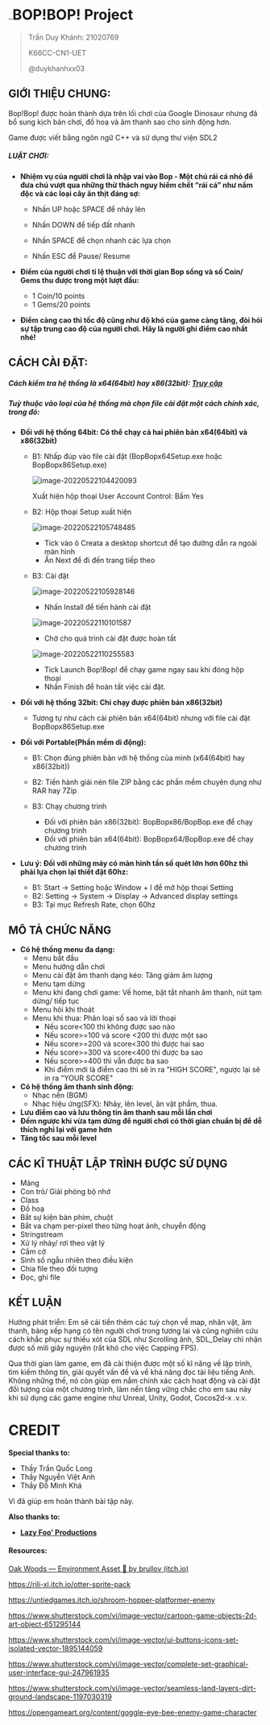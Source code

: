 # <img src="https://user-images.githubusercontent.com/99308937/169700888-0b9be737-f44d-49e4-8567-24cacd0b4570.png" alt="otter" style="zoom:10%;" />BOP!BOP! Project

> Trần Duy Khánh: 21020769
>
> K66CC-CN1-UET
>
> @duykhanhxx03

## **GIỚI THIỆU CHUNG:**

Bop!Bop! được hoàn thành dựa trên lối chơi của Google Dinosaur nhưng đã bổ sung kịch bản chơi, đồ hoạ và âm thanh sao cho sinh động hơn.

Game được viết bằng ngôn ngữ C++ và sử dụng thư viện SDL2

##### LUẬT CHƠI:

- **Nhiệm vụ của người chơi là nhập vai vào Bop - Một chú rái cá nhỏ để đưa chú vượt qua những thử thách nguy hiểm chết “rái cá” như nấm độc và các loại cây ăn thịt đáng sợ:**
  - Nhấn UP hoặc SPACE để nhảy lên
  
  - Nhấn DOWN để tiếp đất nhanh
  
  - Nhấn SPACE để chọn nhanh các lựa chọn
  
  - Nhấn ESC để Pause/ Resume
  
- **Điểm của người chơi tỉ lệ thuận với thời gian Bop sống và số Coin/ Gems thu được trong một lượt đấu:** 
  - 1 Coin/10 points
  - 1 Gems/20 points
- **Điểm càng cao thì tốc độ cũng như độ khó của game càng tăng, đòi hỏi sự tập trung cao độ của người chơi. Hãy là người ghi điểm cao nhất nhé!**

## CÁCH CÀI ĐẶT:

##### Cách kiểm tra hệ thống là x64(64bit) hay x86(32bit): [Truy cập](https://support.microsoft.com/en-us/windows/32-bit-and-64-bit-windows-frequently-asked-questions-c6ca9541-8dce-4d48-0415-94a3faa2e13d)

##### Tuỳ thuộc vào loại của hệ thống mà chọn file cài đặt một cách chính xác, trong đó:

- **Đối với hệ thống 64bit: Có thể chạy cả hai phiên bản x64(64bit) và x86(32bit)**

  - B1: Nhấp đúp vào file cài đặt (BopBopx64Setup.exe hoặc BopBopx86Setup.exe)

    ![image-20220522104420093](https://user-images.githubusercontent.com/99308937/169700614-f789bb88-3f11-45e4-9ca2-6e8af5bbc246.png)

    Xuất hiện hộp thoại User Account Control: Bấm Yes

  - B2: Hộp thoại Setup xuất hiện

    ![image-20220522105748485](https://user-images.githubusercontent.com/99308937/169700671-94b550bc-1ba0-4fef-a034-ea8843f853d6.png)

    - Tick vào ô Creata a desktop shortcut để tạo đường dẫn ra ngoài màn hình
    - Ấn Next để đi đến trang tiếp theo

  - B3: Cài đặt

    ![image-20220522105928146](https://user-images.githubusercontent.com/99308937/169700693-84a19504-f23e-4d2c-bb06-0005e38772d2.png)

    - Nhấn Install để tiến hành cài đặt

    ![image-20220522110101587](https://user-images.githubusercontent.com/99308937/169700772-bc268c4a-94c4-4d5b-ae11-e2faa3e44d2f.png)

    - Chờ cho quá trình cài đặt được hoàn tất

    ![image-20220522110255583](https://user-images.githubusercontent.com/99308937/169700741-bb05fff9-8fdc-4cc7-b998-1ac5523f2711.png)

    - Tick Launch Bop!Bop! để chạy game ngay sau khi đóng hộp thoại
    - Nhấn Finish để hoàn tất việc cài đặt.

- **Đối với hệ thống 32bit: Chỉ chạy được phiên bản x86(32bit)**

  - Tương tự như cách cài phiên bản x64(64bit) nhưng với file cài đặt BopBopx86Setup.exe

- **Đối với Portable(Phần mềm di động):** 

  - B1: Chọn đúng phiên bản với hệ thống của mình (x64(64bit) hay x86(32bit))

  - B2: Tiến hành giải nén file ZIP bằng các phần mềm chuyên dụng như RAR hay 7Zip

  - B3: Chạy chương trình

    - Đối với phiên bản x86(32bit): BopBopx86/BopBop.exe để chạy chương trình
    - Đối với phiên bản x64(64bit): BopBopx64/BopBop.exe để chạy chương trình

- **Lưu ý: Đối với những máy có màn hình tần số quét lớn hơn 60hz thì phải lựa chọn lại thiết đặt 60hz:**

  - B1: Start -> Setting hoặc Window + I để mở hộp thoại Setting
  - B2: Setting -> System -> Display -> Advanced display settings
  - B3: Tại mục Refresh Rate, chọn 60hz


## MÔ TẢ CHỨC NĂNG

- **Có hệ thống menu đa dạng:**
  - Menu bắt đầu
  - Menu hướng dẫn chơi
  - Menu cài đặt âm thanh dạng kéo: Tăng giảm âm lượng
  - Menu tạm dừng
  - Menu khi đang chơi game: Về home, bật tắt nhanh âm thanh, nút tạm dừng/ tiếp tục
  - Menu hỏi khi thoát
  - Menu khi thua: Phân loại số sao và lời thoại
    - Nếu score<100 thì không được sao nào
    - Nếu score>=100 và score <200 thì được một sao
    - Nếu score>=200 và score<300 thì được hai sao
    - Nếu score>=300 và score<400 thì được ba sao
    - Nếu score>=400 thì vẫn được ba sao
    - Khi điểm mới là điểm cao thì sẽ in ra "HIGH SCORE", ngược lại sẽ in ra "YOUR SCORE"
- **Có hệ thống âm thanh sinh động:**
  - Nhạc nền (BGM)
  - Nhạc hiệu ứng(SFX): Nhảy, lên level, ăn vật phẩm, thua.
- **Lưu điểm cao và lưu thông tin âm thanh sau mỗi lần chơi**
- **Đếm ngược khi vừa tạm dừng để người chơi có thời gian chuẩn bị để dễ thích nghi lại với game hơn**
- **Tăng tốc sau mỗi level**

## CÁC KĨ THUẬT LẬP TRÌNH ĐƯỢC SỬ DỤNG ##

- Mảng
- Con trỏ/ Giải phóng bộ nhớ
- Class
- Đồ hoạ
- Bắt sự kiện bàn phím, chuột
- Bắt va chạm per-pixel theo từng hoạt ảnh, chuyển động
- Stringstream
- Xử lý nhảy/ rơi theo vật lý
- Cắm cờ
- Sinh số ngẫu nhiên theo điều kiện
- Chia file theo đối tượng
- Đọc, ghi file

## KẾT LUẬN

Hướng phát triển: Em sẽ cải tiến thêm các tuỳ chọn về map, nhân vật, âm thanh, bảng xếp hạng có tên người chơi trong tương lai và cũng nghiên cứu cách khắc phục sự thiếu xót của SDL như Scrolling ảnh, SDL_Delay chỉ nhận được số mili giây nguyên (rất khó cho việc Capping FPS).

Qua thời gian làm game, em đã cải thiện được một số kĩ năng về lập trình, tìm kiếm thông tin, giải quyết vấn đề và về khả năng đọc tài liệu tiếng Anh. Không những thế, nó còn giúp em nắm chính xác cách hoạt động và cài đặt đối tượng của một chương trình, làm nền tảng vững chắc cho em sau này khi sử dụng các game engine như Unreal, Unity, Godot, Cocos2d-x .v.v.

# CREDIT

**Special thanks to:**

- Thầy Trần Quốc Long
- Thầy Nguyễn Việt Anh
- Thầy Đỗ Minh Khá

Vì đã giúp em hoàn thành bài tập này.

**Also thanks to:**

- [**Lazy Foo' Productions**](https://lazyfoo.net/tutorials/SDL)

#### Resources:

[Oak Woods — Environment Asset 🍂 by brullov (itch.io)](https://brullov.itch.io/oak-woods)

https://rili-xl.itch.io/otter-sprite-pack

https://untiedgames.itch.io/shroom-hopper-platformer-enemy

https://www.shutterstock.com/vi/image-vector/cartoon-game-objects-2d-art-object-651295144

https://www.shutterstock.com/vi/image-vector/ui-buttons-icons-set-isolated-vector-1895144059

https://www.shutterstock.com/vi/image-vector/complete-set-graphical-user-interface-gui-247961935

https://www.shutterstock.com/vi/image-vector/seamless-land-layers-dirt-ground-landscape-1197030319

https://opengameart.org/content/goggle-eye-bee-enemy-game-character

